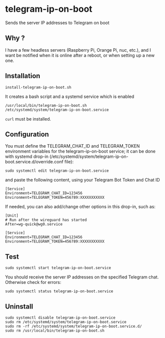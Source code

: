 # telegram-ip-on-boot
Sends the server IP addresses to Telegram on boot

## Why ?
I have a few headless servers (Raspberry Pi, Orange Pi, nuc, etc.), and I want be notified when it is online after a reboot, or when setting up a new one. 


## Installation
``install-telegram-ip-on-boot.sh``

It creates a bash script and a systemd service which is enabled
```
/usr/local/bin/telegram-ip-on-boot.sh
/etc/systemd/system/telegram-ip-on-boot.service
```
`curl` must be installed.

## Configuration
You must define the TELEGRAM_CHAT_ID and TELEGRAM_TOKEN environment variables for the telegram-ip-on-boot service; it can be done with systemd drop-in (/etc/systemd/system/telegram-ip-on-boot.service.d/override.conf file):
```
sudo systemctl edit telegram-ip-on-boot.service
```

and paste the following content, using your Telegram Bot Token and Chat ID
```
[Service]
Environment=TELEGRAM_CHAT_ID=123456
Environment=TELEGRAM_TOKEN=456789:XXXXXXXXXXX
```

If needed, you can also add/change other options in this drop-in, such as:
```
[Unit]
# Run after the wireguard has started
After=wg-quick@wg0.service

[Service]
Environment=TELEGRAM_CHAT_ID=123456
Environment=TELEGRAM_TOKEN=456789:XXXXXXXXXXX
```

## Test
``sudo systemctl start telegram-ip-on-boot.service``

You should receive the server IP addresses on the specified Telegram chat.
Otherwise check for errors: 

``sudo systemctl status telegram-ip-on-boot.service``

## Uninstall
```
sudo systemctl disable telegram-ip-on-boot.service
sudo rm /etc/systemd/system/telegram-ip-on-boot.service
sudo rm -rf /etc/systemd/system/telegram-ip-on-boot.service.d/
sudo rm /usr/local/bin/telegram-ip-on-boot.sh
```
